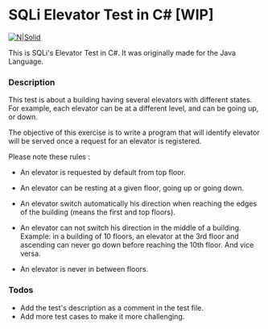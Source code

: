 # SQLi Elevator Test in C# [WIP]

[![N|Solid](https://sqli.developpez.com/logo-sqli.png)](https://sqli.com/)

This is SQLi's Elevator Test in C#. It was originally made for the Java Language.

### Description
This test is about a building having several elevators with different states.
For example, each elevator can be at a different level, and can be going up, or down.

The objective of this exercise is to write a program that will identify elevator will be served once a request for an elevator is registered.

Please note these rules :
- An elevator is requested by default from top floor.
- An elevator can be resting at a given floor, going up or going down.
- An elevator switch automatically his direction when reaching the edges of the building (means the first and top floors). 
- An elevator can not switch his direction in the middle of a building.
    Example: in a building of 10 floors, an elevator at the 3rd floor and
    ascending can never go down before reaching the 10th floor. And vice
    versa.

- An elevator is never in between floors.





### Todos

 - Add the test's description as a comment in the test file.
 - Add more test cases to make it more challenging.

